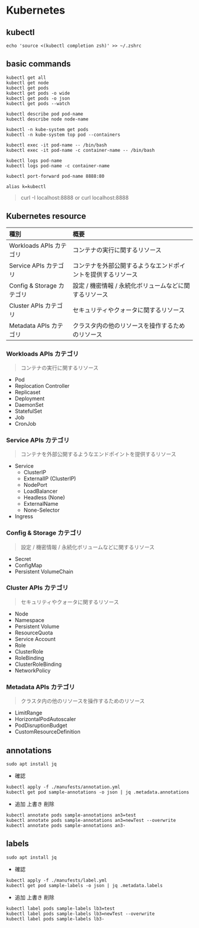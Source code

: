 # Kubernetes

## kubectl

```
echo 'source <(kubectl completion zsh)' >> ~/.zshrc
```

## basic commands

```
kubectl get all
kubectl get node
kubectl get pods
kubectl get pods -o wide
kubectl get pods -o json
kubectl get pods --watch

kubectl describe pod pod-name
kubectl describe node node-name

kubectl -n kube-system get pods
kubectl -n kube-system top pod --containers

kubectl exec -it pod-name -- /bin/bash
kubectl exec -it pod-name -c container-name -- /bin/bash

kubectl logs pod-name
kubectl logs pod-name -c container-name

kubectl port-forward pod-name 8888:80

alias k=kubectl
```

> curl -I localhost:8888 or curl localhost:8888

## Kubernetes resource

| 種別                      | 概要                                                         |
| :------------------------ | :----------------------------------------------------------- |
| Workloads APIs カテゴリ   | コンテナの実行に関するリソース                               |
| Service APIs カテゴリ     | コンテナを外部公開するようなエンドポイントを提供するリソース |
| Config & Storage カテゴリ | 設定 / 機密情報 / 永続化ボリュームなどに関するリソース       |
| Cluster APIs カテゴリ     | セキュリティやクォータに関するリソース                       |
| Metadata APIs カテゴリ    | クラスタ内の他のリソースを操作するためのリソース             |

### Workloads APIs カテゴリ

> コンテナの実行に関するリソース

- Pod
- Replocation Controller
- Replicaset
- Deployment
- DaemonSet
- StatefulSet
- Job
- CronJob

### Service APIs カテゴリ

> コンテナを外部公開するようなエンドポイントを提供するリソース

- Service
  - ClusterIP
  - ExternalIP (ClusterIP)
  - NodePort
  - LoadBalancer
  - Headless (None)
  - ExternalName
  - None-Selector
- Ingress

### Config & Storage カテゴリ

> 設定 / 機密情報 / 永続化ボリュームなどに関するリソース

- Secret
- ConfigMap
- Persistent VolumeChain

### Cluster APIs カテゴリ

> セキュリティやクォータに関するリソース

- Node
- Namespace
- Persistent Volume
- ResourceQuota
- Service Account
- Role
- ClusterRole
- RoleBinding
- ClusterRoleBinding
- NetworkPolicy

### Metadata APIs カテゴリ

> クラスタ内の他のリソースを操作するためのリソース

- LimitRange
- HorizontalPodAutoscaler
- PodDisruptionBudget
- CustomResourceDefinition

## annotations

```
sudo apt install jq
```

- 確認

```
kubectl apply -f ./manufests/annotation.yml
kubectl get pod sample-annotations -o json | jq .metadata.annotations
```

- 追加 上書き 削除

```
kubectl annotate pods sample-annotations an3=test
kubectl annotate pods sample-annotations an3=newTest --overwrite
kubectl annotate pods sample-annotations an3-
```

## labels

```
sudo apt install jq
```

- 確認

```
kubectl apply -f ./manufests/label.yml
kubectl get pod sample-labels -o json | jq .metadata.labels
```

- 追加 上書き 削除

```
kubectl label pods sample-labels lb3=test
kubectl label pods sample-labels lb3=newTest --overwrite
kubectl label pods sample-labels lb3-
```
